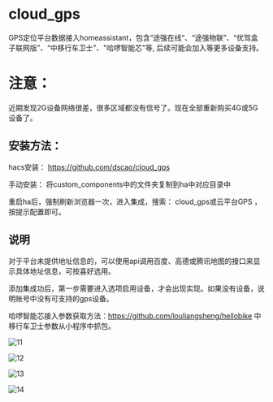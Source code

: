 # cloud_gps
GPS定位平台数据接入homeassistant，包含“途强在线“、“途强物联”、“优驾盒子联网版”、“中移行车卫士”、"哈啰智能芯"等, 后续可能会加入等更多设备支持。

# 注意：
近期发现2G设备网络很差，很多区域都没有信号了。现在全部重新购买4G或5G设备了。

## 安装方法：

hacs安装： https://github.com/dscao/cloud_gps 

手动安装： 将custom_components中的文件夹复制到ha中对应目录中

重启ha后，强制刷新浏览器一次，进入集成，搜索： cloud_gps或云平台GPS ，按提示配置即可。

## 说明
对于平台未提供地址信息的，可以使用api调用百度、高德或腾讯地图的接口来显示具体地址信息，可按喜好选用。

添加集成功后，第一步需要进入选项启用设备，才会出现实现。如果没有设备，说明账号中没有可支持的gps设备。

哈啰智能芯接入参数获取方法：https://github.com/louliangsheng/hellobike
中移行车卫士参数从小程序中抓包。


![11](https://github.com/dscao/cloud_gps/assets/16587914/fb3d9a8b-b7f3-48ea-92be-a37c72b62c41)


![12](https://github.com/dscao/cloud_gps/assets/16587914/e9917c31-80d6-466c-9ad3-f234f939276a)


![13](https://github.com/dscao/cloud_gps/assets/16587914/adfec487-8eb7-48ba-b9e9-629cca131c3a)


![14](https://github.com/dscao/cloud_gps/assets/16587914/f58a39f1-e5a0-4be0-8f79-baa612761d53)


